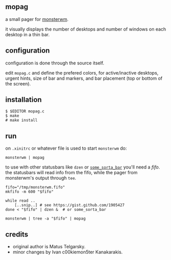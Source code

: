 
mopag
-----

a small pager for [monsterwm][m].

  [m]: https://github.com/c00kiemon5ter/monsterwm

it visually displays
the number of desktops
and number of windows on each desktop
in a thin bar.

configuration
-------------

configuration is done through the source itself.

edit `mopag.c` and define the prefered colors,
for active/inactive desktops, urgent hints,
size of bar and markers, and bar placement
(top or bottom of the screen).

installation
------------

    $ $EDITOR mopag.c
    $ make
    # make install

run
---

on `.xinitrc` or whatever file is used to start `monsterwm` do:

    monsterwm | mopag

to use with other statusbars like `dzen` or [`some_sorta_bar`][ssb] you'll need a _fifo_.
the statusbars will read info from the fifo, while the pager from monsterwm's output through `tee`.

  [ssb]: https://github.com/moetunes/Some_sorta_bar

    fifo="/tmp/monsterwm.fifo"
    mkfifo -m 600 "$fifo"

    while read ..
        [..snip..] # see https://gist.github.com/1905427
    done < "$fifo" | dzen &  # or some_sorta_bar

    monsterwm | tree -a "$fifo" | mopag

credits
-------

 * original author is Matus Telgarsky.
 * minor changes by Ivan c00kiemon5ter Kanakarakis.

